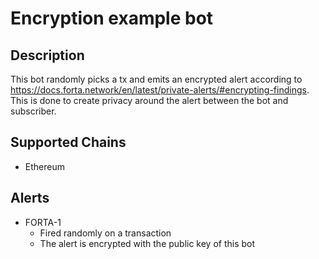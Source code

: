 # Encryption example bot

## Description

This bot randomly picks a tx and emits an encrypted alert according to https://docs.forta.network/en/latest/private-alerts/#encrypting-findings. This is done to create privacy around the alert between the bot and subscriber. 

## Supported Chains

- Ethereum

## Alerts

- FORTA-1
  - Fired randomly on a transaction
  - The alert is encrypted with the public key of this bot

